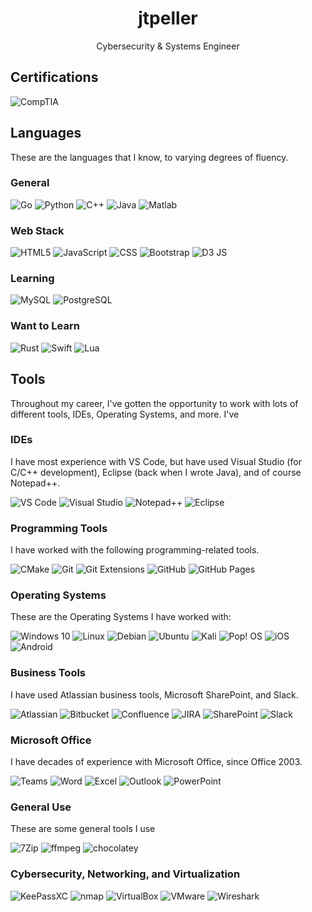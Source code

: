 <h1 align="center">jtpeller</h1>

<p align="center"> Cybersecurity & Systems Engineer </p>

## Certifications

![CompTIA](https://img.shields.io/badge/Security+-black?style=for-the-badge&logo=CompTIA)

## Languages

These are the languages that I know, to varying degrees of fluency.

### General

![Go](https://img.shields.io/badge/Go-black?style=for-the-badge&logo=go)
![Python](https://img.shields.io/badge/Python-black?style=for-the-badge&logo=python)
![C++](https://img.shields.io/badge/C++-black?style=for-the-badge&logo=c%2B%2B)
![Java](https://img.shields.io/badge/Java-black?style=for-the-badge)
![Matlab](https://img.shields.io/badge/Matlab-black?style=for-the-badge)

### Web Stack

![HTML5](https://img.shields.io/badge/HTML-black?style=for-the-badge&logo=HTML5)
![JavaScript](https://img.shields.io/badge/JavaScript-black?style=for-the-badge&logo=JavaScript)
![CSS](https://img.shields.io/badge/CSS-black?style=for-the-badge&logo=CSS)
![Bootstrap](https://img.shields.io/badge/Bootstrap-black?style=for-the-badge&logo=bootstrap)
![D3 JS](https://img.shields.io/badge/d3%20js-black?style=for-the-badge&logo=d3)

### Learning

![MySQL](https://img.shields.io/badge/MySQL-black?style=for-the-badge&logo=mysql)
![PostgreSQL](https://img.shields.io/badge/PostgreSQL-black?style=for-the-badge&logo=PostgreSQL)

### Want to Learn

![Rust](https://img.shields.io/badge/Rust-000000?style=for-the-badge&logo=rust)
![Swift](https://img.shields.io/badge/Swift-000000?style=for-the-badge&logo=Swift)
![Lua](https://img.shields.io/badge/Lua-000000?style=for-the-badge&logo=Lua&logoColor=2C2D72)

## Tools

Throughout my career, I've gotten the opportunity to work with lots of different tools, IDEs, Operating Systems, and more. I've

### IDEs

I have most experience with VS Code, but have used Visual Studio (for C/C++ development), Eclipse (back when I wrote Java), and of course Notepad++.

![VS Code](https://img.shields.io/badge/VS_Code-black?style=for-the-badge)
![Visual Studio](https://img.shields.io/badge/Visual_Studio-black?style=for-the-badge)
![Notepad++](https://img.shields.io/badge/Notepad++-black?style=for-the-badge&logo=notepad%2B%2B)
![Eclipse](https://img.shields.io/badge/Eclipse-black?style=for-the-badge&logo=eclipse)

### Programming Tools

I have worked with the following programming-related tools.

![CMake](https://img.shields.io/badge/CMake-black?style=for-the-badge&logo=cmake&logoColor=blue)
![Git](https://img.shields.io/badge/Git-black?style=for-the-badge&logo=git)
![Git Extensions](https://img.shields.io/badge/Git_Extensions-black?style=for-the-badge&logo=git%20extensions&logoColor=red)
![GitHub](https://img.shields.io/badge/GitHub-black?style=for-the-badge&logo=github&logoColor=181717)
![GitHub Pages](https://img.shields.io/badge/GitHub_Pages-black?style=for-the-badge&logo=github%20pages&logoColor=222222)

### Operating Systems

These are the Operating Systems I have worked with:

![Windows 10](https://img.shields.io/badge/Windows_10-black?style=for-the-badge)
![Linux](https://img.shields.io/badge/Linux-black?style=for-the-badge&logo=linux)
![Debian](https://img.shields.io/badge/Debian-black?style=for-the-badge&logo=Debian&logoColor=A81D33)
![Ubuntu](https://img.shields.io/badge/Ubuntu-black?style=for-the-badge&logo=Ubuntu)
![Kali](https://img.shields.io/badge/Kali-black?style=for-the-badge&logo=kali%20linux&logoColor=557C94)
![Pop! OS](https://img.shields.io/badge/Pop!_OS-black?style=for-the-badge&logo=Pop!_OS&logoColor=48B9C7)
![iOS](https://img.shields.io/badge/iOS-black?style=for-the-badge&logo=iOS)
![Android](https://img.shields.io/badge/Android-black?style=for-the-badge&logo=Android)

### Business Tools

I have used Atlassian business tools, Microsoft SharePoint, and Slack.

![Atlassian](https://img.shields.io/badge/Atlassian-black?style=for-the-badge&logo=Atlassian&logoColor=0052CC)
![Bitbucket](https://img.shields.io/badge/Bitbucket-black?style=for-the-badge&logo=Bitbucket&logoColor=0052CC)
![Confluence](https://img.shields.io/badge/Confluence-black?style=for-the-badge&logo=Confluence&logoColor=0052CC)
![JIRA](https://img.shields.io/badge/Jira-black?style=for-the-badge&logo=Jira&logoColor=0052CC)
![SharePoint](https://img.shields.io/badge/SharePoint-black?style=for-the-badge&logo=google%20docs&logoColor=38c5cf)
![Slack](https://img.shields.io/badge/Slack-black?style=for-the-badge&logo=slack&logoColor=4A154B)

### Microsoft Office

I have decades of experience with Microsoft Office, since Office 2003.

![Teams](https://img.shields.io/badge/Teams-black?style=for-the-badge&logo=google%20chat&logoColor=464EB8)
![Word](https://img.shields.io/badge/Word-black?style=for-the-badge&logo=google%20docs)
![Excel](https://img.shields.io/badge/Excel-black?style=for-the-badge&logo=google%20sheets)
![Outlook](https://img.shields.io/badge/Outlook-black?style=for-the-badge&logo=mail.ru&logoColor=yellow)
![PowerPoint](https://img.shields.io/badge/PowerPoint-black?style=for-the-badge&logo=google%20slides&logoColor=red)

### General Use

These are some general tools I use

![7Zip](https://img.shields.io/badge/7Zip-black?style=for-the-badge&logo=7zip)
![ffmpeg](https://img.shields.io/badge/ffmpeg-black?style=for-the-badge&logo=ffmpeg&logoColor=007808)
![chocolatey](https://img.shields.io/badge/chocolatey-black?style=for-the-badge&logo=chocolatey&logoColor=80B5E3)

### Cybersecurity, Networking, and Virtualization

![KeePassXC](https://img.shields.io/badge/KeePassXC-black?style=for-the-badge&logo=keepassxc)
![nmap](https://img.shields.io/badge/nmap-black?style=for-the-badge&logo=nmap)
![VirtualBox](https://img.shields.io/badge/VirtualBox-black?style=for-the-badge&logo=VirtualBox&logoColor=2F61B4)
![VMware](https://img.shields.io/badge/VMware-black?style=for-the-badge&logo=VMware&logoColor=607078)
![Wireshark](https://img.shields.io/badge/Wireshark-black?style=for-the-badge&logo=Wireshark&logoColor=1679A7)
